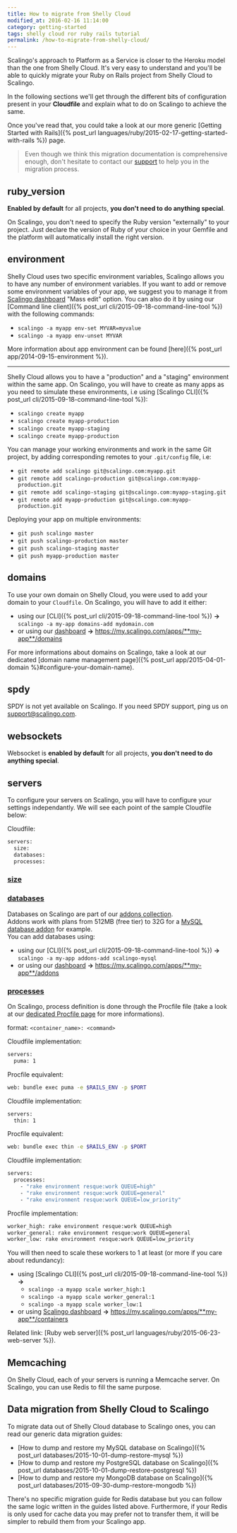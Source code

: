```yaml
---
title: How to migrate from Shelly Cloud
modified_at: 2016-02-16 11:14:00
category: getting-started
tags: shelly cloud ror ruby rails tutorial
permalink: /how-to-migrate-from-shelly-cloud/
---
```


Scalingo's approach to Platform as a Service is closer to the Heroku model than the one from Shelly Cloud. It's very easy to understand and you'll be able to quickly migrate your Ruby on Rails project from Shelly Cloud to Scalingo.

In the following sections we'll get through the different bits of configuration present in your **Cloudfile** and explain what to do on Scalingo to achieve the same.

Once you've read that, you could take a look at our more generic [Getting Started with Rails]({% post_url languages/ruby/2015-02-17-getting-started-with-rails %}) page.

<blockquote class="bg-info">
  Even though we think this migration documentation is comprehensive enough, don't hesitate to contact our <a href="mailto:support@scalingo.com">support</a> to help you in the migration process.
</blockquote>

## ruby_version

**Enabled by default** for all projects, **you don't need to do anything special**.

On Scalingo, you don't need to specify the Ruby version "externally" to your project. Just declare the version of Ruby of your choice in your Gemfile and the platform will automatically install the right version.

## environment

Shelly Cloud uses two specific environment variables, Scalingo allows you to have any number of environment variables.
If you want to add or remove some environment variables of your app, we suggest you to manage it from [Scalingo dashboard](https://my.scalingo.com/) "Mass edit" option.
You can also do it by using our [Command line client]({% post_url cli/2015-09-18-command-line-tool %}) with the following commands:

* `scalingo -a myapp env-set MYVAR=myvalue`
* `scalingo -a myapp env-unset MYVAR`

More information about app environment can be found [here]({% post_url app/2014-09-15-environment %}).

------------

Shelly Cloud allows you to have a "production" and a "staging" environment within the same app.
On Scalingo, you will have to create as many apps as you need to simulate these environments, i.e using [Scalingo CLI]({% post_url cli/2015-09-18-command-line-tool %}):

* `scalingo create myapp`
* `scalingo create myapp-production`
* `scalingo create myapp-staging`
* `scalingo create myapp-production`

You can manage your working environments and work in the same Git project, by adding corresponding remotes to your `.git/config` file, i.e:

* `git remote add scalingo git@scalingo.com:myapp.git`
* `git remote add scalingo-production git@scalingo.com:myapp-production.git`
* `git remote add scalingo-staging git@scalingo.com:myapp-staging.git`
* `git remote add myapp-production git@scalingo.com:myapp-production.git`

Deploying your app on multiple environments:

* `git push scalingo master`
* `git push scalingo-production master`
* `git push scalingo-staging master`
* `git push myapp-production master`

## domains

To use your own domain on Shelly Cloud, you were used to add your domain to your `Cloudfile`.
On Scalingo, you will have to add it either:

* using our [CLI]({% post_url cli/2015-09-18-command-line-tool %}) **->** `scalingo -a my-app domains-add mydomain.com`
* or using our [dashboard](https://my.scalingo.com/) **->** https://my.scalingo.com/apps/**my-app**/domains

For more informations about domains on Scalingo, take a look at our dedicated [domain name management page]({% post_url app/2015-04-01-domain %}#configure-your-domain-name).

## spdy

SPDY is not yet available on Scalingo. If you need SPDY support, ping us on [support@scalingo.com](support@scalingo.com).

## websockets

Websocket is **enabled by default** for all projects, **you don't need to do anything special**.

## servers

To configure your servers on Scalingo, you will have to configure your settings independantly. We will see each point of the sample Cloudfile below:

Cloudfile:

```bash
servers:
  size:
  databases:
  processes:
```

### <u>size</u>

### <u>databases</u>

Databases on Scalingo are part of our [addons collection](https://scalingo.com/addons).<br>
Addons work with plans from 512MB (free tier) to 32G for a [MySQL database addon](https://scalingo.com/addons/scalingo-mysql) for example.<br>
You can add databases using:

* using our [CLI]({% post_url cli/2015-09-18-command-line-tool %}) **->** `scalingo -a my-app addons-add scalingo-mysql`
* or using our [dashboard](https://my.scalingo.com/) **->** https://my.scalingo.com/apps/**my-app**/addons

### <u>processes</u>

On Scalingo, process definition is done through the Procfile file (take a look at our [dedicated Procfile page](/internals/procfile.html) for more informations).

format: `<container_name>: <command>`

Cloudfile implementation:

```bash
servers:
  puma: 1
```

Procfile equivalent:

```bash
web: bundle exec puma -e $RAILS_ENV -p $PORT
```

Cloudfile implementation:

```bash
servers:
  thin: 1
```

Procfile equivalent:

```bash
web: bundle exec thin -e $RAILS_ENV -p $PORT
```

Cloudfile implementation:

```bash
servers:
  processes:
    - "rake environment resque:work QUEUE=high"
    - "rake environment resque:work QUEUE=general"
    - "rake environment resque:work QUEUE=low_priority"
```

Procfile implementation:

```bash
worker_high: rake environment resque:work QUEUE=high
worker_general: rake environment resque:work QUEUE=general
worker_low: rake environment resque:work QUEUE=low_priority
```

You will then need to scale these workers to 1 at least (or more if you care about redundancy):

* using [Scalingo CLI]({% post_url cli/2015-09-18-command-line-tool %}) **->**
  * `scalingo -a myapp scale worker_high:1`
  * `scalingo -a myapp scale worker_general:1`
  * `scalingo -a myapp scale worker_low:1`
* or using [Scalingo dashboard](https://my.scalingo.com/) **->** https://my.scalingo.com/apps/**my-app**/containers

Related link: [Ruby web server]({% post_url languages/ruby/2015-06-23-web-server %}).

## Memcaching

On Shelly Cloud, each of your servers is running a Memcache server.
On Scalingo, you can use Redis to fill the same purpose.

## Data migration from Shelly Cloud to Scalingo

To migrate data out of Shelly Cloud database to Scalingo ones, you can read our generic data migration guides:

* [How to dump and restore my MySQL database on Scalingo]({% post_url databases/2015-10-01-dump-restore-mysql %})
* [How to dump and restore my PostgreSQL database on Scalingo]({% post_url databases/2015-10-01-dump-restore-postgresql %})
* [How to dump and restore my MongoDB database on Scalingo]({% post_url databases/2015-09-30-dump-restore-mongodb %})

There's no specific migration guide for Redis database but you can follow the same logic written in the guides listed above. Furthermore, if your Redis is only used for cache data you may prefer not to transfer them, it will be simpler to rebuild them from your Scalingo app.
